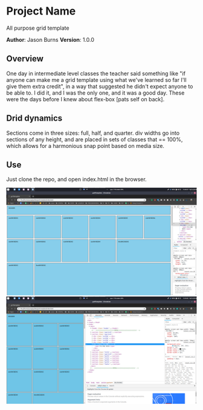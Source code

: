 # Project Name

All purpose grid template

**Author**: Jason Burns
**Version**: 1.0.0

## Overview

One day in intermediate level classes the teacher said something like "if anyone can make me a grid template using what we've learned so far I'll give them extra credit", in a way that suggested he didn't expect anyone to be able to. I did it, and I was the only one, and it was a good day. These were the days before I knew about flex-box [pats self on back].

## Drid dynamics
Sections come in three sizes: full, half, and quarter.
div widths go into sections of any height, and are placed in sets of classes that == 100%,
which allows for a harmonious snap point based on media size.

## Use
Just clone the repo, and open index.html in the browser.

![full](https://github.com/jasonb315/grid-template/blob/master/screenshots/grid_full.png) <br>
![half](https://github.com/jasonb315/grid-template/blob/master/screenshots/grid_half.png) <br>